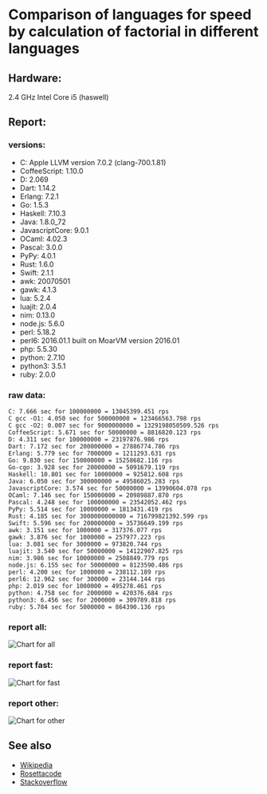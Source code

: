 Comparison of languages for speed by calculation of factorial in different languages
====================================================================================

Hardware:
---------
2.4 GHz Intel Core i5 (haswell)

Report:
-------
### versions:

  * C: Apple LLVM version 7.0.2 (clang-700.1.81)
  * CoffeeScript: 1.10.0
  * D: 2.069
  * Dart: 1.14.2
  * Erlang: 7.2.1
  * Go: 1.5.3
  * Haskell: 7.10.3
  * Java: 1.8.0_72
  * JavascriptCore: 9.0.1
  * OCaml: 4.02.3
  * Pascal: 3.0.0
  * PyPy: 4.0.1
  * Rust: 1.6.0
  * Swift: 2.1.1
  * awk: 20070501
  * gawk: 4.1.3
  * lua: 5.2.4
  * luajit: 2.0.4
  * nim: 0.13.0
  * node.js: 5.6.0
  * perl: 5.18.2
  * perl6: 2016.01.1 built on MoarVM version 2016.01
  * php: 5.5.30
  * python: 2.7.10
  * python3: 3.5.1
  * ruby: 2.0.0


### raw data:

    C: 7.666 sec for 100000000 = 13045399.451 rps
    C gcc -O1: 4.050 sec for 500000000 = 123466563.798 rps
    C gcc -O2: 0.007 sec for 9000000000 = 1329198050509.526 rps
    CoffeeScript: 5.671 sec for 50000000 = 8816820.123 rps
    D: 4.311 sec for 100000000 = 23197876.986 rps
    Dart: 7.172 sec for 200000000 = 27886774.786 rps
    Erlang: 5.779 sec for 7000000 = 1211293.631 rps
    Go: 9.830 sec for 150000000 = 15258682.116 rps
    Go-cgo: 3.928 sec for 20000000 = 5091679.119 rps
    Haskell: 10.801 sec for 10000000 = 925812.608 rps
    Java: 6.050 sec for 300000000 = 49586025.283 rps
    JavascriptCore: 3.574 sec for 50000000 = 13990604.078 rps
    OCaml: 7.146 sec for 150000000 = 20989887.870 rps
    Pascal: 4.248 sec for 100000000 = 23542052.462 rps
    PyPy: 5.514 sec for 10000000 = 1813431.419 rps
    Rust: 4.185 sec for 3000000000000 = 716799821392.599 rps
    Swift: 5.596 sec for 200000000 = 35736649.199 rps
    awk: 3.151 sec for 1000000 = 317376.077 rps
    gawk: 3.876 sec for 1000000 = 257977.223 rps
    lua: 3.081 sec for 3000000 = 973820.744 rps
    luajit: 3.540 sec for 50000000 = 14122907.825 rps
    nim: 3.986 sec for 10000000 = 2508849.779 rps
    node.js: 6.155 sec for 50000000 = 8123590.486 rps
    perl: 4.200 sec for 1000000 = 238112.189 rps
    perl6: 12.962 sec for 300000 = 23144.144 rps
    php: 2.019 sec for 1000000 = 495278.461 rps
    python: 4.758 sec for 2000000 = 420376.684 rps
    python3: 6.456 sec for 2000000 = 309789.818 rps
    ruby: 5.784 sec for 5000000 = 864390.136 rps


### report all:

![Chart for all](https://chart.googleapis.com/chart?cht=bhs&chs=550x545&chd=t%3A123466563%2C49586025%2C35736649%2C27886774%2C23542052%2C23197876%2C20989887%2C15258682%2C14122907%2C13990604%2C13045399%2C8816820%2C8123590%2C5091679%2C2508849%2C1813431%2C1211293%2C973820%2C925812%2C864390%2C495278%2C420376%2C317376%2C309789%2C257977%2C238112&chco=4d89f9&chbh=15&chds=0,123466563.797618&chxt=x,y,r&chxl=1%3A%7Cperl%7Cgawk%7Cpython3%7Cawk%7Cpython%7Cphp%7Cruby%7CHaskell%7Clua%7CErlang%7CPyPy%7Cnim%7CGo-cgo%7Cnode.js%7CCoffeeScript%7CC%7CJavascriptCore%7Cluajit%7CGo%7COCaml%7CD%7CPascal%7CDart%7CSwift%7CJava%7CC%20gcc%20-O1%7C2%3A%7C238112%20rps%7C257977%20rps%7C309789%20rps%7C317376%20rps%7C420376%20rps%7C495278%20rps%7C864390%20rps%7C925812%20rps%7C973820%20rps%7C1211293%20rps%7C1813431%20rps%7C2508849%20rps%7C5091679%20rps%7C8123590%20rps%7C8816820%20rps%7C13045399%20rps%7C13990604%20rps%7C14122907%20rps%7C15258682%20rps%7C20989887%20rps%7C23197876%20rps%7C23542052%20rps%7C27886774%20rps%7C35736649%20rps%7C49586025%20rps%7C123466563%20rps%7C0%3A%7C0%20%25%7C10%20%25%7C20%20%25%7C30%20%25%7C40%20%25%7C50%20%25%7C60%20%25%7C70%20%25%7C80%20%25%7C90%20%25%7C100%20%25)

### report fast:

![Chart for fast](https://chart.googleapis.com/chart?cht=bhs&chs=700x325&chd=t%3A123466563%2C49586025%2C35736649%2C27886774%2C23542052%2C23197876%2C20989887%2C15258682%2C14122907%2C13990604%2C13045399%2C8816820%2C8123590%2C5091679%2C2508849&chco=4d89f9&chbh=15&chds=0,123466563.797618&chxt=x,y,r&chxl=1%3A%7Cnim%7CGo-cgo%7Cnode.js%7CCoffeeScript%7CC%7CJavascriptCore%7Cluajit%7CGo%7COCaml%7CD%7CPascal%7CDart%7CSwift%7CJava%7CC%20gcc%20-O1%7C2%3A%7C2508849%20rps%7C5091679%20rps%7C8123590%20rps%7C8816820%20rps%7C13045399%20rps%7C13990604%20rps%7C14122907%20rps%7C15258682%20rps%7C20989887%20rps%7C23197876%20rps%7C23542052%20rps%7C27886774%20rps%7C35736649%20rps%7C49586025%20rps%7C123466563%20rps%7C0%3A%7C0%20%25%7C10%20%25%7C20%20%25%7C30%20%25%7C40%20%25%7C50%20%25%7C60%20%25%7C70%20%25%7C80%20%25%7C90%20%25%7C100%20%25)

### report other:

![Chart for other](https://chart.googleapis.com/chart?cht=bhs&chs=700x245&chd=t%3A1813431%2C1211293%2C973820%2C925812%2C864390%2C495278%2C420376%2C317376%2C309789%2C257977%2C238112&chco=4d89f9&chbh=15&chds=0,1813431.4191791&chxt=x,y,r&chxl=1%3A%7Cperl%7Cgawk%7Cpython3%7Cawk%7Cpython%7Cphp%7Cruby%7CHaskell%7Clua%7CErlang%7CPyPy%7C2%3A%7C238112%20rps%7C257977%20rps%7C309789%20rps%7C317376%20rps%7C420376%20rps%7C495278%20rps%7C864390%20rps%7C925812%20rps%7C973820%20rps%7C1211293%20rps%7C1813431%20rps%7C0%3A%7C0%20%25%7C10%20%25%7C20%20%25%7C30%20%25%7C40%20%25%7C50%20%25%7C60%20%25%7C70%20%25%7C80%20%25%7C90%20%25%7C100%20%25)



See also
--------

  * [Wikipedia](http://en.wikipedia.org/wiki/Factorial)
  * [Rosettacode](http://rosettacode.org/wiki/Factorial)
  * [Stackoverflow](http://stackoverflow.com/questions/23930/factorial-algorithms-in-different-languages)
